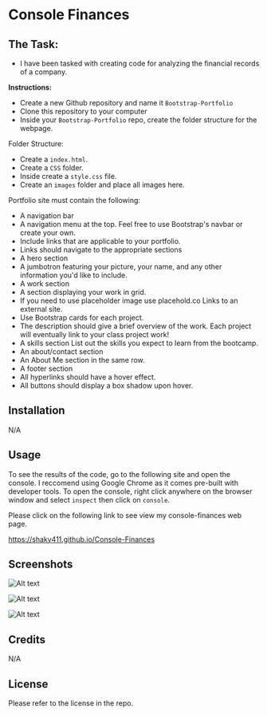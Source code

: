 # Console Finances

## The Task:

* I have been tasked with creating code for analyzing the financial records of a company.

**Instructions:**

* Create a new Github repository and name it `Bootstrap-Portfolio`
* Clone this repository to your computer
* Inside your `Bootstrap-Portfolio` repo, create the folder structure for the webpage.

Folder Structure:

* Create a `index.html`.
* Create a `CSS` folder.
* Inside create a `style.css` file.
* Create an `images` folder and place all images here.

Portfolio site must contain the following:

* A navigation bar
* A navigation menu at the top. Feel free to use Bootstrap's navbar or create your own.
* Include links that are applicable to your portfolio.
* Links should navigate to the appropriate sections
* A hero section
* A jumbotron featuring your picture, your name, and any other information you'd like to include.
* A work section
* A section displaying your work in grid.
* If you need to use placeholder image use placehold.co Links to an external site.
* Use Bootstrap cards for each project.
* The description should give a brief overview of the work.
Each project will eventually link to your class project work!
* A skills section
List out the skills you expect to learn from the bootcamp.
* An about/contact section
* An About Me section in the same row.
* A footer section
* All hyperlinks should have a hover effect.
* All buttons should display a box shadow upon hover.

## Installation

N/A

## Usage

To see the results of the code, go to the following site and open the console. I reccomend using Google Chrome as it comes pre-built with developer tools. To open the console, right click anywhere on the browser window and select `inspect` then click on `console`.

Please click on the following link to see view my console-finances web page.

https://shaky411.github.io/Console-Finances


## Screenshots

![Alt text](images/Screenshots/SS01.jpeg)

![Alt text](images/Screenshots/SS02.jpeg)

![Alt text](images/Screenshots/SS03.png)

## Credits

N/A

## License

Please refer to the license in the repo.
